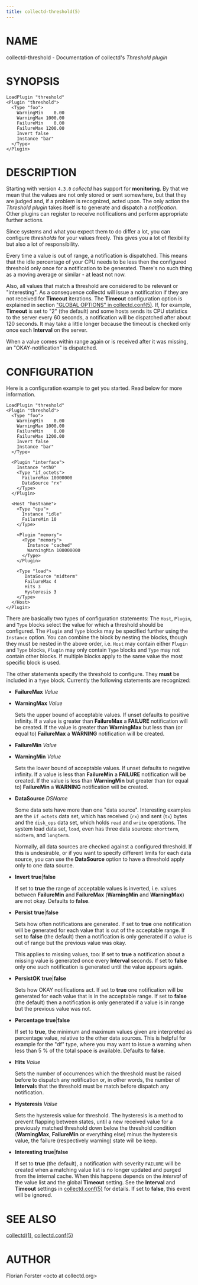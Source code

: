 ```yaml
---
title: collectd-threshold(5)
---
```

# NAME

collectd-threshold - Documentation of collectd's _Threshold plugin_

# SYNOPSIS

    LoadPlugin "threshold"
    <Plugin "threshold">
      <Type "foo">
        WarningMin    0.00
        WarningMax 1000.00
        FailureMin    0.00
        FailureMax 1200.00
        Invert false
        Instance "bar"
      </Type>
    </Plugin>

# DESCRIPTION

Starting with version `4.3.0` _collectd_ has support for **monitoring**. By
that we mean that the values are not only stored or sent somewhere, but that
they are judged and, if a problem is recognized, acted upon. The only action
the _Threshold plugin_ takes itself is to generate and dispatch a
_notification_. Other plugins can register to receive notifications and
perform appropriate further actions.

Since systems and what you expect them to do differ a lot, you can configure
_thresholds_ for your values freely. This gives you a lot of flexibility but
also a lot of responsibility.

Every time a value is out of range, a notification is dispatched. This means
that the idle percentage of your CPU needs to be less then the configured
threshold only once for a notification to be generated. There's no such thing
as a moving average or similar - at least not now.

Also, all values that match a threshold are considered to be relevant or
"interesting". As a consequence collectd will issue a notification if they are
not received for **Timeout** iterations. The **Timeout** configuration option is
explained in section ["GLOBAL OPTIONS" in collectd.conf(5)](./collectd.conf.md). If, for example,
**Timeout** is set to "2" (the default) and some hosts sends its CPU statistics
to the server every 60 seconds, a notification will be dispatched after about
120 seconds. It may take a little longer because the timeout is checked only
once each **Interval** on the server.

When a value comes within range again or is received after it was missing, an
"OKAY-notification" is dispatched.

# CONFIGURATION

Here is a configuration example to get you started. Read below for more
information.

    LoadPlugin "threshold"
    <Plugin "threshold">
      <Type "foo">
        WarningMin    0.00
        WarningMax 1000.00
        FailureMin    0.00
        FailureMax 1200.00
        Invert false
        Instance "bar"
      </Type>
      
      <Plugin "interface">
        Instance "eth0"
        <Type "if_octets">
          FailureMax 10000000
          DataSource "rx"
        </Type>
      </Plugin>
      
      <Host "hostname">
        <Type "cpu">
          Instance "idle"
          FailureMin 10
        </Type>
      
        <Plugin "memory">
          <Type "memory">
            Instance "cached"
            WarningMin 100000000
          </Type>
        </Plugin>
      
        <Type "load">
           DataSource "midterm"
           FailureMax 4
           Hits 3
           Hysteresis 3
        </Type>
      </Host>
    </Plugin>

There are basically two types of configuration statements: The `Host`,
`Plugin`, and `Type` blocks select the value for which a threshold should be
configured. The `Plugin` and `Type` blocks may be specified further using the
`Instance` option. You can combine the block by nesting the blocks, though
they must be nested in the above order, i.e. `Host` may contain either
`Plugin` and `Type` blocks, `Plugin` may only contain `Type` blocks and
`Type` may not contain other blocks. If multiple blocks apply to the same
value the most specific block is used.

The other statements specify the threshold to configure. They **must** be
included in a `Type` block. Currently the following statements are recognized:

- **FailureMax** _Value_
- **WarningMax** _Value_

    Sets the upper bound of acceptable values. If unset defaults to positive
    infinity. If a value is greater than **FailureMax** a **FAILURE** notification
    will be created. If the value is greater than **WarningMax** but less than (or
    equal to) **FailureMax** a **WARNING** notification will be created.

- **FailureMin** _Value_
- **WarningMin** _Value_

    Sets the lower bound of acceptable values. If unset defaults to negative
    infinity. If a value is less than **FailureMin** a **FAILURE** notification will
    be created. If the value is less than **WarningMin** but greater than (or equal
    to) **FailureMin** a **WARNING** notification will be created.

- **DataSource** _DSName_

    Some data sets have more than one "data source". Interesting examples are the
    `if_octets` data set, which has received (`rx`) and sent (`tx`) bytes and
    the `disk_ops` data set, which holds `read` and `write` operations. The
    system load data set, `load`, even has three data sources: `shortterm`,
    `midterm`, and `longterm`.

    Normally, all data sources are checked against a configured threshold. If this
    is undesirable, or if you want to specify different limits for each data
    source, you can use the **DataSource** option to have a threshold apply only to
    one data source.

- **Invert** **true**&#124;**false**

    If set to **true** the range of acceptable values is inverted, i.e. values
    between **FailureMin** and **FailureMax** (**WarningMin** and **WarningMax**) are
    not okay. Defaults to **false**.

- **Persist** **true**&#124;**false**

    Sets how often notifications are generated. If set to **true** one notification
    will be generated for each value that is out of the acceptable range. If set to
    **false** (the default) then a notification is only generated if a value is out
    of range but the previous value was okay.

    This applies to missing values, too: If set to **true** a notification about a
    missing value is generated once every **Interval** seconds. If set to **false**
    only one such notification is generated until the value appears again.

- **PersistOK** **true**&#124;**false**

    Sets how OKAY notifications act. If set to **true** one notification will be
    generated for each value that is in the acceptable range. If set to **false**
    (the default) then a notification is only generated if a value is in range but
    the previous value was not.

- **Percentage** **true**&#124;**false**

    If set to **true**, the minimum and maximum values given are interpreted as
    percentage value, relative to the other data sources. This is helpful for
    example for the "df" type, where you may want to issue a warning when less than
    5 % of the total space is available. Defaults to **false**.

- **Hits** _Value_

    Sets the number of occurrences which the threshold must be raised before to
    dispatch any notification or, in other words, the number of **Interval**s
    that the threshold must be match before dispatch any notification.

- **Hysteresis** _Value_

    Sets the hysteresis value for threshold. The hysteresis is a method to prevent
    flapping between states, until a new received value for a previously matched
    threshold down below the threshold condition (**WarningMax**, **FailureMin** or
    everything else) minus the hysteresis value, the failure (respectively warning)
    state will be keep.

- **Interesting** **true**&#124;**false**

    If set to **true** (the default), a notification with severity `FAILURE` will
    be created when a matching value list is no longer updated and purged from the
    internal cache. When this happens depends on the _interval_ of the value list
    and the global **Timeout** setting. See the **Interval** and **Timeout** settings
    in [collectd.conf(5)](./collectd.conf.md) for details. If set to **false**, this event will be
    ignored.

# SEE ALSO

[collectd(1)](./collectd.md),
[collectd.conf(5)](./collectd.conf.md)

# AUTHOR

Florian Forster &lt;octo at collectd.org>
